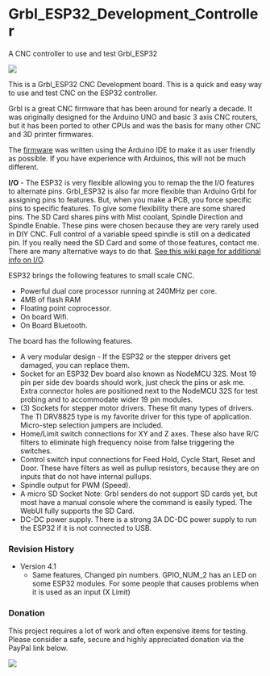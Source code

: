 # Grbl_ESP32_Development_Controller
 A CNC controller to use and test Grbl_ESP32

![](http://www.buildlog.net/blog/wp-content/uploads/2018/10/20181007_153826.jpg)

This is a Grbl_ESP32 CNC Development board. This is a quick and easy way to use and test CNC on the ESP32 controller.

Grbl is a great CNC firmware that has been around for nearly a decade. It was originally designed for the Arduino UNO and basic 3 axis CNC routers, but it has been ported to other CPUs and was the basis for many other CNC and 3D printer firmwares.

The [firmware](https://github.com/bdring/Grbl_Esp32) was written using the Arduino IDE to make it as user friendly as possible. If you have experience with Arduinos, this will not be much different.

**I/O** - The ESP32 is very flexible allowing you to remap the the I/O features to alternate pins. Grbl_ESP32 is also far more flexible than Arduino Grbl for assigning pins to features. But, when you make a PCB, you force specific pins to specific features. To give some flexibility there are some shared pins. The SD Card shares pins with Mist coolant, Spindle Direction and Spindle Enable. These pins were chosen because they are very rarely used in DIY CNC. Full control of a variable speed spindle is still on a dedicated pin. If you really need the SD Card and some of those features, contact me. There are many alternative ways to do that. [See this wiki page for additional info on I/O](https://github.com/bdring/Grbl_Esp32/wiki/Setting-Up-the-I-O-Pins).

ESP32 brings the following features to small scale CNC.


- Powerful dual core processor running at 240MHz per core.
- 4MB of flash RAM
- Floating point coprocessor.
- On board Wifi.
- On Board Bluetooth.

The board has the following features.

- A very modular design - If the ESP32 or the stepper drivers get damaged, you can replace them.
- Socket for an ESP32 Dev board also known as NodeMCU 32S. Most 19 pin per side dev boards should work, just check the pins or ask me. Extra connector holes are positioned next to the NodeMCU 32S for test probing and to accommodate wider 19 pin modules.
- (3) Sockets for stepper motor drivers. These fit many types of drivers. The TI DRV8825 type is my favorite driver for this type of application. Micro-step selection jumpers are included. 
- Home/Limit switch connections for XY and Z axes. These also have R/C filters to eliminate high frequency noise from false triggering the switches.
- Control switch input connections for Feed Hold, Cycle Start, Reset and Door. These have filters as well as pullup resistors, because they are on inputs that do not have internal pullups.
- Spindle output for PWM (Speed).
- A micro SD Socket Note: Grbl senders do not support SD cards yet, but most have a manual console where the command is easily typed. The WebUI fully supports the SD Card.
- DC-DC power supply. There is a strong 3A DC-DC power supply to run the ESP32 if it is not connected to USB.

### Revision History

- Version 4.1
  - Same features, Changed pin numbers. GPIO_NUM_2 has an LED on some ESP32 modules. For some people that causes problems when it is used as an input (X Limit)

### <a name="donation"></a>Donation

This project requires a lot of work and often expensive items for testing. Please consider a safe, secure and highly appreciated donation via the PayPal link below.

[![](https://www.paypalobjects.com/en_US/i/btn/btn_donateCC_LG.gif)](https://www.paypal.com/cgi-bin/webscr?cmd=_s-xclick&hosted_button_id=TKNJ9Z775VXB2)




